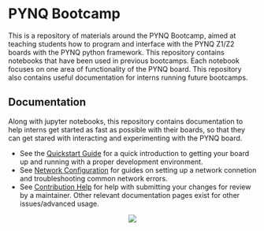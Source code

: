 <!-- vim: tw=80:cc=80:spell:nowrap
-->

# PYNQ Bootcamp

This is a repository of materials around the PYNQ Bootcamp, aimed at teaching
students how to program and interface with the PYNQ Z1/Z2 boards with the PYNQ
python framework. This repository contains notebooks that have been used in
previous bootcamps. Each notebook focuses on one area of functionality of the
PYNQ board. This repository also contains useful documentation for interns
running future bootcamps.


## Documentation

Along with jupyter notebooks, this repository contains documentation to help
interns get started as fast as possible with their boards, so that they can get
stared with interacting and experimenting with the PYNQ board.


- See the [Quickstart Guide](./doc/01_setup.md) for a quick introduction to
  getting your board up and running with a proper development environment.
- See [Network Configuration](./doc/02_networking.md) for guides on setting up a
  network connetion and troubleshooting common network errors.
- See [Contribution Help](./doc/03_contributing.md) for help with submitting
  your changes for review by a maintainer. Other relevant documentation pages
  exist for other issues/advanced usage.

<p align="center">
  <img src=./flier.png/>
</p>

